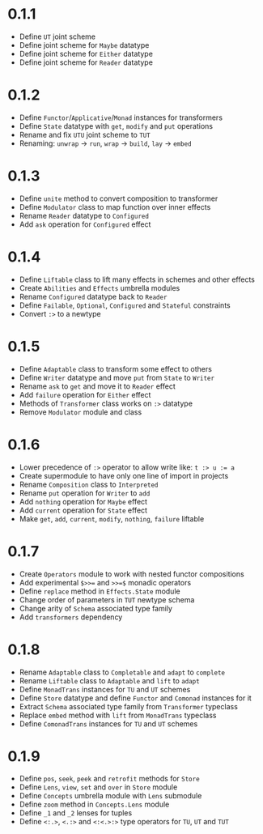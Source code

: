 # 0.1.1
* Define `UT` joint scheme
* Define joint scheme for `Maybe` datatype
* Define joint scheme for `Either` datatype
* Define joint scheme for `Reader` datatype

# 0.1.2
* Define `Functor`/`Applicative`/`Monad` instances for transformers
* Define `State` datatype with `get`, `modify` and `put` operations
* Rename and fix `UTU` joint scheme to `TUT`
* Renaming: `unwrap` -> `run`, `wrap` -> `build`, `lay` -> `embed`

# 0.1.3
* Define `unite` method to convert composition to transformer
* Define `Modulator` class to map function over inner effects
* Rename `Reader` datatype to `Configured`
* Add `ask` operation for `Configured` effect

# 0.1.4
* Define `Liftable` class to lift many effects in schemes and other effects
* Create `Abilities` and `Effects` umbrella modules
* Rename `Configured` datatype back to `Reader`
* Define `Failable`, `Optional`, `Configured` and `Stateful` constraints
* Convert `:>` to a newtype

# 0.1.5
* Define `Adaptable` class to transform some effect to others
* Define `Writer` datatype and move `put` from `State` to `Writer`
* Rename `ask` to `get` and move it to `Reader` effect
* Add `failure` operation for `Either` effect
* Methods of `Transformer` class works on `:>` datatype
* Remove `Modulator` module and class

# 0.1.6
* Lower precedence of `:>` operator to allow write like: `t :> u := a`
* Create supermodule to have only one line of import in projects
* Rename `Composition` class to `Interpreted`
* Rename `put` operation for `Writer` to `add`
* Add `nothing` operation for `Maybe` effect
* Add `current` operation for `State` effect
* Make `get`, `add`, `current`, `modify`, `nothing`, `failure` liftable

# 0.1.7
* Create `Operators` module to work with nested functor compositions
* Add experimental `$>>=` and `>>=$` monadic operators
* Define `replace` method in `Effects.State` module
* Change order of parameters in `TUT` newtype schema
* Change arity of `Schema` associated type family
* Add `transformers` dependency

# 0.1.8
* Rename `Adaptable` class to `Completable` and `adapt` to `complete`
* Rename `Liftable` class to `Adaptable` and `lift` to `adapt`
* Define `MonadTrans` instances for `TU` and `UT` schemes
* Define `Store` datatype and define `Functor` and `Comonad` instances for it
* Extract `Schema` associated type family from `Transformer` typeclass
* Replace `embed` method with `lift` from `MonadTrans` typeclass
* Define `ComonadTrans` instances for `TU` and `UT` schemes

# 0.1.9
* Define `pos`, `seek`, `peek` and `retrofit` methods for `Store`
* Define `Lens`, `view`, `set` and `over` in `Store` module
* Define `Concepts` umbrella module with `Lens` submodule
* Define `zoom` method in `Concepts.Lens` module
* Define `_1` and `_2` lenses for tuples
* Define `<:.>`, `<.:>` and `<:<.>:>` type operators for `TU`, `UT` and `TUT`
